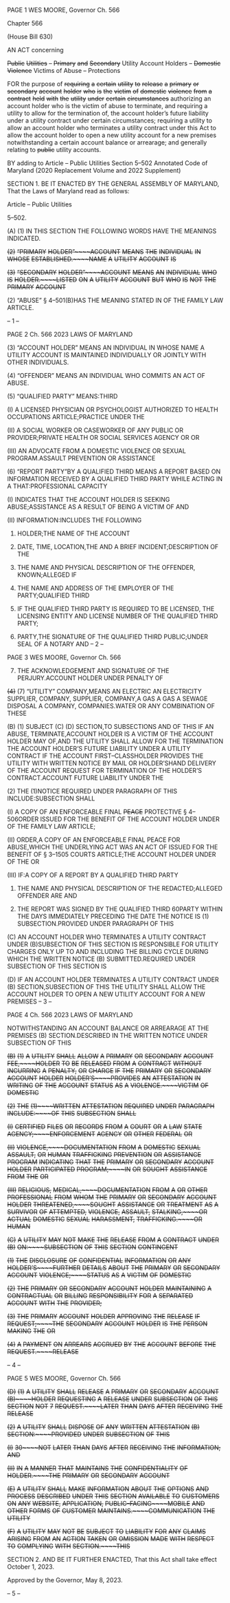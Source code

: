 PAGE 1
WES MOORE, Governor Ch. 566

Chapter 566

(House Bill 630)

AN ACT concerning

~~Public~~ ~~Utilities~~ ~~–~~ ~~Primary~~ ~~and~~ ~~Secondary~~ Utility Account Holders – ~~Domestic~~
~~Violence~~ Victims of Abuse – Protections

FOR the purpose of ~~requiring~~ ~~a~~ ~~certain~~ ~~utility~~ ~~to~~ ~~release~~ ~~a~~ ~~primary~~ ~~or~~ ~~secondary~~ ~~account~~
~~holder~~ ~~who~~ ~~is~~ ~~the~~ ~~victim~~ ~~of~~ ~~domestic~~ ~~violence~~ ~~from~~ ~~a~~ ~~contract~~ ~~held~~ ~~with~~ ~~the~~ ~~utility~~
~~under~~ ~~certain~~ ~~circumstances~~ authorizing an account holder who is the victim of abuse
to terminate, and requiring a utility to allow for the termination of, the account
holder’s future liability under a utility contract under certain circumstances;
requiring a utility to allow an account holder who terminates a utility contract under
this Act to allow the account holder to open a new utility account for a new premises
notwithstanding a certain account balance or arrearage; and generally relating to
~~public~~ utility accounts.

BY adding to
Article – Public Utilities
Section 5–502
Annotated Code of Maryland
(2020 Replacement Volume and 2022 Supplement)

SECTION 1. BE IT ENACTED BY THE GENERAL ASSEMBLY OF MARYLAND,
That the Laws of Maryland read as follows:

Article – Public Utilities

5–502.

(A) (1) IN THIS SECTION THE FOLLOWING WORDS HAVE THE MEANINGS
INDICATED.

~~(2)~~ ~~“PRIMARY~~ ~~HOLDER”~~~~ACCOUNT~~ ~~MEANS~~ ~~THE~~ ~~INDIVIDUAL~~ ~~IN~~ ~~WHOSE~~
~~ESTABLISHED.~~~~NAME~~ ~~A~~ ~~UTILITY~~ ~~ACCOUNT~~ ~~IS~~

~~(3)~~ ~~“SECONDARY~~ ~~HOLDER”~~~~ACCOUNT~~ ~~MEANS~~ ~~AN~~ ~~INDIVIDUAL~~ ~~WHO~~ ~~IS~~
~~HOLDER.~~~~LISTED~~ ~~ON~~ ~~A~~ ~~UTILITY~~ ~~ACCOUNT~~ ~~BUT~~ ~~WHO~~ ~~IS~~ ~~NOT~~ ~~THE~~ ~~PRIMARY~~ ~~ACCOUNT~~

(2) “ABUSE” § 4–501(B)HAS THE MEANING STATED IN OF THE
FAMILY LAW ARTICLE.

– 1 –

PAGE 2
Ch. 566 2023 LAWS OF MARYLAND

(3) “ACCOUNT HOLDER” MEANS AN INDIVIDUAL IN WHOSE NAME A
UTILITY ACCOUNT IS MAINTAINED INDIVIDUALLY OR JOINTLY WITH OTHER
INDIVIDUALS.

(4) “OFFENDER” MEANS AN INDIVIDUAL WHO COMMITS AN ACT OF
ABUSE.

(5) “QUALIFIED PARTY” MEANS:THIRD

(I) A LICENSED PHYSICIAN OR PSYCHOLOGIST AUTHORIZED TO
HEALTH OCCUPATIONS ARTICLE;PRACTICE UNDER THE

(II) A SOCIAL WORKER OR CASEWORKER OF ANY PUBLIC OR
PROVIDER;PRIVATE HEALTH OR SOCIAL SERVICES AGENCY OR OR

(III) AN ADVOCATE FROM A DOMESTIC VIOLENCE OR SEXUAL
PROGRAM.ASSAULT PREVENTION OR ASSISTANCE

(6) “REPORT PARTY”BY A QUALIFIED THIRD MEANS A REPORT BASED
ON INFORMATION RECEIVED BY A QUALIFIED THIRD PARTY WHILE ACTING IN A
THAT:PROFESSIONAL CAPACITY

(I) INDICATES THAT THE ACCOUNT HOLDER IS SEEKING
ABUSE;ASSISTANCE AS A RESULT OF BEING A VICTIM OF AND

(II) INFORMATION:INCLUDES THE FOLLOWING

1. HOLDER;THE NAME OF THE ACCOUNT

2. DATE, TIME, LOCATION,THE AND A BRIEF
INCIDENT;DESCRIPTION OF THE

3. THE NAME AND PHYSICAL DESCRIPTION OF THE
OFFENDER, KNOWN;ALLEGED IF

4. THE NAME AND ADDRESS OF THE EMPLOYER OF THE
PARTY;QUALIFIED THIRD

5. IF THE QUALIFIED THIRD PARTY IS REQUIRED TO BE
LICENSED, THE LICENSING ENTITY AND LICENSE NUMBER OF THE QUALIFIED THIRD
PARTY;

6. PARTY,THE SIGNATURE OF THE QUALIFIED THIRD
PUBLIC;UNDER SEAL OF A NOTARY AND
– 2 –

PAGE 3
WES MOORE, Governor Ch. 566

7. THE ACKNOWLEDGEMENT AND SIGNATURE OF THE
PERJURY.ACCOUNT HOLDER UNDER PENALTY OF

~~(4)~~ (7) “UTILITY” COMPANY,MEANS AN ELECTRIC AN ELECTRICITY
SUPPLIER, COMPANY, SUPPLIER, COMPANY,A GAS A GAS A SEWAGE DISPOSAL A
COMPANY, COMPANIES.WATER OR ANY COMBINATION OF THESE

(B) (1) SUBJECT (C) (D) SECTION,TO SUBSECTIONS AND OF THIS IF AN
ABUSE, TERMINATE,ACCOUNT HOLDER IS A VICTIM OF THE ACCOUNT HOLDER MAY
OF,AND THE UTILITY SHALL ALLOW FOR THE TERMINATION THE ACCOUNT
HOLDER’S FUTURE LIABILITY UNDER A UTILITY CONTRACT IF THE ACCOUNT
FIRST–CLASSHOLDER PROVIDES THE UTILITY WITH WRITTEN NOTICE BY MAIL OR
HOLDER’SHAND DELIVERY OF THE ACCOUNT REQUEST FOR TERMINATION OF THE
HOLDER’S CONTRACT.ACCOUNT FUTURE LIABILITY UNDER THE

(2) THE (1)NOTICE REQUIRED UNDER PARAGRAPH OF THIS
INCLUDE:SUBSECTION SHALL

(I) A COPY OF AN ENFORCEABLE FINAL ~~PEACE~~ PROTECTIVE
§ 4–506ORDER ISSUED FOR THE BENEFIT OF THE ACCOUNT HOLDER UNDER OF THE
FAMILY LAW ARTICLE;

(II) ORDER,A COPY OF AN ENFORCEABLE FINAL PEACE FOR
ABUSE,WHICH THE UNDERLYING ACT WAS AN ACT OF ISSUED FOR THE BENEFIT OF
§ 3–1505 COURTS ARTICLE;THE ACCOUNT HOLDER UNDER OF THE OR

(III) IF:A COPY OF A REPORT BY A QUALIFIED THIRD PARTY

1. THE NAME AND PHYSICAL DESCRIPTION OF THE
REDACTED;ALLEGED OFFENDER ARE AND

2. THE REPORT WAS SIGNED BY THE QUALIFIED THIRD
60PARTY WITHIN THE DAYS IMMEDIATELY PRECEDING THE DATE THE NOTICE IS
(1) SUBSECTION.PROVIDED UNDER PARAGRAPH OF THIS

(C) AN ACCOUNT HOLDER WHO TERMINATES A UTILITY CONTRACT UNDER
(B)SUBSECTION OF THIS SECTION IS RESPONSIBLE FOR UTILITY CHARGES ONLY UP
TO AND INCLUDING THE BILLING CYCLE DURING WHICH THE WRITTEN NOTICE
(B) SUBMITTED.REQUIRED UNDER SUBSECTION OF THIS SECTION IS

(D) IF AN ACCOUNT HOLDER TERMINATES A UTILITY CONTRACT UNDER
(B) SECTION,SUBSECTION OF THIS THE UTILITY SHALL ALLOW THE ACCOUNT
HOLDER TO OPEN A NEW UTILITY ACCOUNT FOR A NEW PREMISES
– 3 –

PAGE 4
Ch. 566 2023 LAWS OF MARYLAND

NOTWITHSTANDING AN ACCOUNT BALANCE OR ARREARAGE AT THE PREMISES
(B) SECTION.DESCRIBED IN THE WRITTEN NOTICE UNDER SUBSECTION OF THIS

~~(B)~~ ~~(1)~~ ~~A~~ ~~UTILITY~~ ~~SHALL~~ ~~ALLOW~~ ~~A~~ ~~PRIMARY~~ ~~OR~~ ~~SECONDARY~~ ~~ACCOUNT~~
~~FEE,~~~~HOLDER~~ ~~TO~~ ~~BE~~ ~~RELEASED~~ ~~FROM~~ ~~A~~ ~~CONTRACT~~ ~~WITHOUT~~ ~~INCURRING~~ ~~A~~
~~PENALTY,~~ ~~OR~~ ~~CHARGE~~ ~~IF~~ ~~THE~~ ~~PRIMARY~~ ~~OR~~ ~~SECONDARY~~ ~~ACCOUNT~~ ~~HOLDER~~
~~HOLDER’S~~~~PROVIDES~~ ~~AN~~ ~~ATTESTATION~~ ~~IN~~ ~~WRITING~~ ~~OF~~ ~~THE~~ ~~ACCOUNT~~ ~~STATUS~~ ~~AS~~ ~~A~~
~~VIOLENCE.~~~~VICTIM~~ ~~OF~~ ~~DOMESTIC~~

~~(2)~~ ~~THE~~ ~~(1)~~~~WRITTEN~~ ~~ATTESTATION~~ ~~REQUIRED~~ ~~UNDER~~ ~~PARAGRAPH~~
~~INCLUDE:~~~~OF~~ ~~THIS~~ ~~SUBSECTION~~ ~~SHALL~~

~~(I)~~ ~~CERTIFIED~~ ~~FILES~~ ~~OR~~ ~~RECORDS~~ ~~FROM~~ ~~A~~ ~~COURT~~ ~~OR~~ ~~A~~ ~~LAW~~
~~STATE~~ ~~AGENCY;~~~~ENFORCEMENT~~ ~~AGENCY~~ ~~OR~~ ~~OTHER~~ ~~FEDERAL~~ ~~OR~~

~~(II)~~ ~~VIOLENCE,~~~~DOCUMENTATION~~ ~~FROM~~ ~~A~~ ~~DOMESTIC~~ ~~SEXUAL~~
~~ASSAULT,~~ ~~OR~~ ~~HUMAN~~ ~~TRAFFICKING~~ ~~PREVENTION~~ ~~OR~~ ~~ASSISTANCE~~ ~~PROGRAM~~
~~INDICATING~~ ~~THAT~~ ~~THE~~ ~~PRIMARY~~ ~~OR~~ ~~SECONDARY~~ ~~ACCOUNT~~ ~~HOLDER~~ ~~PARTICIPATED~~
~~PROGRAM;~~~~IN~~ ~~OR~~ ~~SOUGHT~~ ~~ASSISTANCE~~ ~~FROM~~ ~~THE~~ ~~OR~~

~~(III)~~ ~~RELIGIOUS,~~ ~~MEDICAL,~~~~DOCUMENTATION~~ ~~FROM~~ ~~A~~ ~~OR~~ ~~OTHER~~
~~PROFESSIONAL~~ ~~FROM~~ ~~WHOM~~ ~~THE~~ ~~PRIMARY~~ ~~OR~~ ~~SECONDARY~~ ~~ACCOUNT~~ ~~HOLDER~~
~~THREATENED,~~~~SOUGHT~~ ~~ASSISTANCE~~ ~~OR~~ ~~TREATMENT~~ ~~AS~~ ~~A~~ ~~SURVIVOR~~ ~~OF~~
~~ATTEMPTED,~~ ~~VIOLENCE,~~ ~~ASSAULT,~~ ~~STALKING,~~~~OR~~ ~~ACTUAL~~ ~~DOMESTIC~~ ~~SEXUAL~~
~~HARASSMENT,~~ ~~TRAFFICKING.~~~~OR~~ ~~HUMAN~~

~~(C)~~ ~~A~~ ~~UTILITY~~ ~~MAY~~ ~~NOT~~ ~~MAKE~~ ~~THE~~ ~~RELEASE~~ ~~FROM~~ ~~A~~ ~~CONTRACT~~ ~~UNDER~~
~~(B)~~ ~~ON:~~~~SUBSECTION~~ ~~OF~~ ~~THIS~~ ~~SECTION~~ ~~CONTINGENT~~

~~(1)~~ ~~THE~~ ~~DISCLOSURE~~ ~~OF~~ ~~CONFIDENTIAL~~ ~~INFORMATION~~ ~~OR~~ ~~ANY~~
~~HOLDER’S~~~~FURTHER~~ ~~DETAILS~~ ~~ABOUT~~ ~~THE~~ ~~PRIMARY~~ ~~OR~~ ~~SECONDARY~~ ~~ACCOUNT~~
~~VIOLENCE;~~~~STATUS~~ ~~AS~~ ~~A~~ ~~VICTIM~~ ~~OF~~ ~~DOMESTIC~~

~~(2)~~ ~~THE~~ ~~PRIMARY~~ ~~OR~~ ~~SECONDARY~~ ~~ACCOUNT~~ ~~HOLDER~~ ~~MAINTAINING~~ ~~A~~
~~CONTRACTUAL~~ ~~OR~~ ~~BILLING~~ ~~RESPONSIBILITY~~ ~~FOR~~ ~~A~~ ~~SEPARATED~~ ~~ACCOUNT~~ ~~WITH~~ ~~THE~~
~~PROVIDER;~~

~~(3)~~ ~~THE~~ ~~PRIMARY~~ ~~ACCOUNT~~ ~~HOLDER~~ ~~APPROVING~~ ~~THE~~ ~~RELEASE~~ ~~IF~~
~~REQUEST;~~~~THE~~ ~~SECONDARY~~ ~~ACCOUNT~~ ~~HOLDER~~ ~~IS~~ ~~THE~~ ~~PERSON~~ ~~MAKING~~ ~~THE~~ ~~OR~~

~~(4)~~ ~~A~~ ~~PAYMENT~~ ~~ON~~ ~~ARREARS~~ ~~ACCRUED~~ ~~BY~~ ~~THE~~ ~~ACCOUNT~~ ~~BEFORE~~ ~~THE~~
~~REQUEST.~~~~RELEASE~~

– 4 –

PAGE 5
WES MOORE, Governor Ch. 566

~~(D)~~ ~~(1)~~ ~~A~~ ~~UTILITY~~ ~~SHALL~~ ~~RELEASE~~ ~~A~~ ~~PRIMARY~~ ~~OR~~ ~~SECONDARY~~ ~~ACCOUNT~~
~~(B)~~~~HOLDER~~ ~~REQUESTING~~ ~~A~~ ~~RELEASE~~ ~~UNDER~~ ~~SUBSECTION~~ ~~OF~~ ~~THIS~~ ~~SECTION~~ ~~NOT~~
~~7~~ ~~REQUEST.~~~~LATER~~ ~~THAN~~ ~~DAYS~~ ~~AFTER~~ ~~RECEIVING~~ ~~THE~~ ~~RELEASE~~

~~(2)~~ ~~A~~ ~~UTILITY~~ ~~SHALL~~ ~~DISPOSE~~ ~~OF~~ ~~ANY~~ ~~WRITTEN~~ ~~ATTESTATION~~
~~(B)~~ ~~SECTION:~~~~PROVIDED~~ ~~UNDER~~ ~~SUBSECTION~~ ~~OF~~ ~~THIS~~

~~(I)~~ ~~30~~~~NOT~~ ~~LATER~~ ~~THAN~~ ~~DAYS~~ ~~AFTER~~ ~~RECEIVING~~ ~~THE~~
~~INFORMATION;~~ ~~AND~~

~~(II)~~ ~~IN~~ ~~A~~ ~~MANNER~~ ~~THAT~~ ~~MAINTAINS~~ ~~THE~~ ~~CONFIDENTIALITY~~ ~~OF~~
~~HOLDER.~~~~THE~~ ~~PRIMARY~~ ~~OR~~ ~~SECONDARY~~ ~~ACCOUNT~~

~~(E)~~ ~~A~~ ~~UTILITY~~ ~~SHALL~~ ~~MAKE~~ ~~INFORMATION~~ ~~ABOUT~~ ~~THE~~ ~~OPTIONS~~ ~~AND~~
~~PROCESS~~ ~~DESCRIBED~~ ~~UNDER~~ ~~THIS~~ ~~SECTION~~ ~~AVAILABLE~~ ~~TO~~ ~~CUSTOMERS~~ ~~ON~~ ~~ANY~~
~~WEBSITE,~~ ~~APPLICATION,~~ ~~PUBLIC–FACING~~~~MOBILE~~ ~~AND~~ ~~OTHER~~ ~~FORMS~~ ~~OF~~ ~~CUSTOMER~~
~~MAINTAINS.~~~~COMMUNICATION~~ ~~THE~~ ~~UTILITY~~

~~(F)~~ ~~A~~ ~~UTILITY~~ ~~MAY~~ ~~NOT~~ ~~BE~~ ~~SUBJECT~~ ~~TO~~ ~~LIABILITY~~ ~~FOR~~ ~~ANY~~ ~~CLAIMS~~ ~~ARISING~~
~~FROM~~ ~~AN~~ ~~ACTION~~ ~~TAKEN~~ ~~OR~~ ~~OMISSION~~ ~~MADE~~ ~~WITH~~ ~~RESPECT~~ ~~TO~~ ~~COMPLYING~~ ~~WITH~~
~~SECTION.~~~~THIS~~

SECTION 2. AND BE IT FURTHER ENACTED, That this Act shall take effect
October 1, 2023.

Approved by the Governor, May 8, 2023.

– 5 –